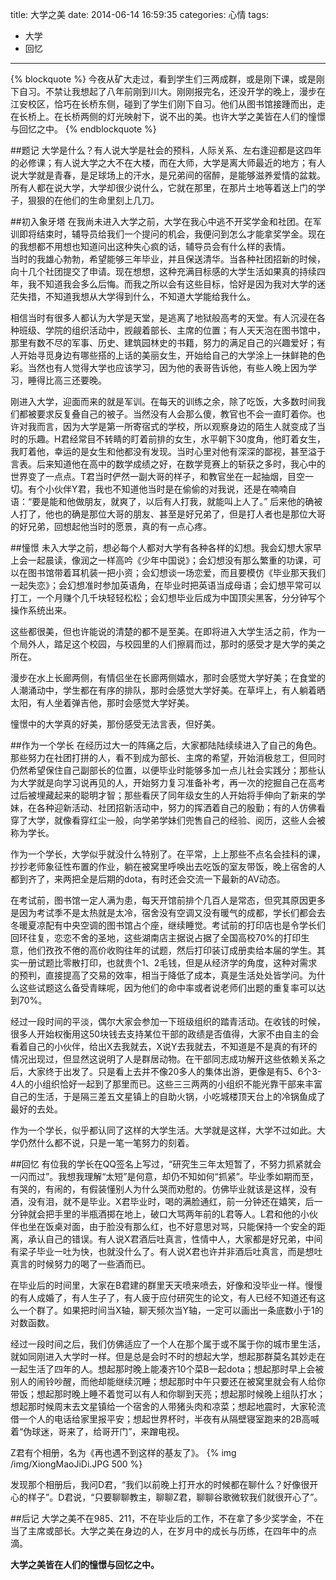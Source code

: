 title: 大学之美
date: 2014-06-14 16:59:35
categories: 心情
tags:
- 大学
- 回忆
---
{% blockquote %}
今夜从矿大走过，看到学生们三两成群，或是刚下课，或是刚下自习。不禁让我想起了八年前刚到川大。刚刚报完名，还没开学的晚上，漫步在江安校区，恰巧在长桥东侧，碰到了学生们刚下自习。他们从图书馆接踵而出，走在长桥上。在长桥两侧的灯光映射下，说不出的美。也许大学之美皆在人们的憧憬与回忆之中。
{% endblockquote %}

##题记
大学是什么？有人说大学是社会的预科，人际关系、左右逢迎都是这四年的必修课；有人说大学之大不在大楼，而在大师，大学是离大师最近的地方；有人说大学就是青春，是足球场上的汗水，是兄弟间的宿醉，是能够滋养爱情的盆栽。所有人都在说大学，大学却很少说什么，它就在那里，在那片土地等着送上门的学子，狠狠的在他们的生命里刻上几刀。

<!-- more -->

##初入象牙塔
在我尚未进入大学之前，大学在我心中逃不开奖学金和社团。在军训即将结束时，辅导员给我们一个提问的机会，我便问到怎么才能拿奖学金。现在的我想都不用想也知道问出这种失心疯的话，辅导员会有什么样的表情。  
当时的我雄心勃勃，希望能够三年毕业，并且保送清华。当各种社团招新的时候，向十几个社团提交了申请。现在想想，这种充满目标感的大学生活如果真的持续四年，我不知道我会多么后悔。而我之所以会有这些目标，恰好是因为我对大学的迷茫失措，不知道我想从大学得到什么，不知道大学能给我什么。

相信当时有很多人都认为大学是天堂，是逃离了地狱般高考的天堂。有人沉浸在各种班级、学院的组织活动中，觊觎着部长、主席的位置；有人天天泡在图书馆中，那里有数不尽的军事、历史、建筑园林史的书籍，努力的满足自己的兴趣爱好；有人开始寻觅身边有哪些搭的上话的美丽女生，开始给自己的大学涂上一抹鲜艳的色彩。当然也有人觉得大学也应该学习，因为他的表哥告诉他，有些人晚上因为学习，睡得比高三还要晚。

刚进入大学，迎面而来的就是军训。在每天的训练之余，除了吃饭，大多数时间我们都被要求反复叠自己的被子。当然没有人会那么傻，教官也不会一直盯着你。也许对我而言，因为大学是第一所寄宿式的学校，所以观察身边的陌生人就变成了当时的乐趣。H君经常目不转睛的盯着前排的女生，水平朝下30度角，他盯着女生，我盯着他，幸运的是女生和他都没有发现。当时心里对他有深深的鄙视，甚至溢于言表。后来知道他在高中的数学成绩之好，在数学竞赛上的斩获之多时，我心中的世界变了一点点。T君当时俨然一副大哥的样子，和教官坐在一起抽烟，目空一切。有个小伙伴Y君，我也不知道他当时是在偷偷的对我说，还是在喃喃自语：“要是能和他做朋友，就爽了，以后有人打我，就能叫上人了。” 后来他的确被人打了，他也的确是那位大哥的朋友、甚至是好兄弟了，但是打人者也是那位大哥的好兄弟，回想起他当时的愿景，真的有一点心疼。

##憧憬
未入大学之前，想必每个人都对大学有各种各样的幻想。我会幻想大家早上会一起晨读，像润之一样高吟《少年中国说》；会幻想没有那么繁重的功课，可以在图书馆带着耳机装一把小资；会幻想谈一场恋爱，而且要模仿《毕业那天我们一起失恋》；会幻想准时参加英语角，在毕业时把英语当成母语；会幻想平常可以打工，一个月赚个几千块轻轻松松；会幻想毕业后成为中国顶尖黑客，分分钟写个操作系统出来。

这些都很美，但也许能说的清楚的都不是至美。在即将进入大学生活之前，作为一个局外人，踏足这个校园，与校园里的人们擦肩而过，那时的感受才是大学的美之所在。

漫步在水上长廊两侧，有情侣坐在长廊两侧嬉水，那时会感觉大学好美；在食堂的人潮涌动中，学生都在有序的排队，那时会感觉大学好美。在草坪上，有人躺着晒太阳，有人坐着弹吉他，那时会感觉大学好美。 

憧憬中的大学真的好美，那份感受无法言表，但好美。

##作为一个学长
在经历过大一的阵痛之后，大家都陆陆续续进入了自己的角色。那些努力在社团打拼的人，看不到成为部长、主席的希望，开始消极怠工，但同时仍然希望保住自己副部长的位置，以便毕业时能够多加一点儿社会实践分；那些认为大学就是向学习说再见的人，开始努力复习准备补考，再一次的挖掘自己在高考过后被埋藏起来的聪明才智；那些看厌了同年级女生的人开始将手伸向了新来的学妹，在各种迎新活动、社团招新活动中，努力的挥洒着自己的殷勤；有的人仿佛看穿了大学，就像看穿红尘一般，向学弟学妹们兜售自己的经验、阅历，这些人会被称为学长。

作为一个学长，大学似乎就没什么特别了。在平常，上上那些不点名会挂科的课，抄抄老师象征性布置的作业，躺在被窝里呼唤出去吃饭的室友带饭，晚上宿舍的人都到齐了，来两把全是后期的dota，有时还会交流一下最新的AV动态。

在考试前，图书馆一定人满为患，每天开馆前排个几百人是常态，但究其原因更多是因为考试季不是太热就是太冷，宿舍没有空调又没有暖气的成都，学长们都会去冬暖夏凉配有中央空调的图书馆占个座，继续睡觉。考试前的打印店也是令学长们回环往复，恋恋不舍的圣地，这些湖南店主据说占据了全国高校70%的打印生意，他们孜孜不倦的高价收购往年的试题，然后打印装订成册卖给本届的学生。其实一册试题比零散打印，也就贵个1、2毛钱，但是从经济学的角度，这种对需求的预判，直接提高了交易的效率，相当于降低了成本，真是生活处处皆学问。为什么这些试题这么备受青睐呢，因为他们的命中率或者说老师们出题的重复率可以达到70%。

经过一段时间的平淡，偶尔大家会参加一下班级组织的踏青活动。在收钱的时候，很多人开始权衡用这50块钱去支持某位干部的政绩是否值得，大家不由自主的会看着自己的小伙伴，给出X去我就去，X说Y去我就去，不知道是不是真的有环的情况出现过，但显然这说明了人是群居动物。在干部同志成功解开这些依赖关系之后，大家终于出发了。只是看上去并不像20多人的集体出游，更像是有5、6个3-4人的小组织恰好一起到了那里而已。这些三三两两的小组织不能光靠干部来丰富自己的生活，于是隔三差五文星镇上的自助火锅，小吃城楼顶天台上的冷锅鱼成了最好的去处。

作为一个学长，似乎都认同了这样的大学生活。大学就是这样，大学不过如此。大学仍然什么都不说，只是一笔一笔努力的刻着。

##回忆
有位我的学长在QQ签名上写过，“研究生三年太短暂了，不努力抓紧就会一闪而过”。我想我理解“太短”是何意，却仍不知如何“抓紧”。毕业季如期而至，有哭的，有闹的，有假装懂别人为什么哭而劝慰的。仿佛毕业就该是这样，没有酒，没有泪，就不是毕业。X君毕业时，喝的满脸通红，前一分钟还在嬉笑，后一分钟就会把手里的半瓶酒掷在地上，破口大骂两年前的L君等人。L君和他的小伙伴也坐在饭桌对面，由于脸没有那么红，也不好意思对骂，只能保持一个安全的距离，承认自己的错误。有人说X君酒后吐真言，性情中人，大家都是好兄弟，中间有梁子毕业一吐为快，也就没什么了。有人说X君也许并非酒后吐真言，而是想吐真言的时候努力的喝了一些酒而已。


在毕业后的时间里，大家在B君建的群里天天喷来喷去，好像和没毕业一样。慢慢的有人成婚了，有人生子了，有人疲于应付研究生的论文，有人已经不知道还有这么一个群了。如果把时间当X轴，聊天频次当Y轴，一定可以画出一条底数小于1的对数函数。

经过一段时间之后，我们仿佛适应了一个人在那个属于或不属于你的城市里生活，就如同刚进入大学时一样。但是总是会时不时的想起大学，想起那群莫名其妙走在一起生活了四年的人。想起那时晚上能凑齐10个菜B一起dota；想起那时早上会被别人的闹铃吵醒，而他却能继续沉睡；想起那时中午只要还在被窝里就会有人给你带饭；想起那时晚上睡不着觉可以有人和你聊到天亮；想起那时候晚上组队打水；想起那时候周末去文星镇给一个宿舍的人带猪头肉和凉菜；想起地震时，大家轮流借一个人的电话给家里报平安；想起世界杯时，半夜有从隔壁寝室跑来的2B高喊着“伪球迷，哥来了，给哥开门”，来蹭电视。

Z君有个相册，名为《再也遇不到这样的基友了》。
{% img /img/XiongMaoJiDi.JPG 500 %}

发现那个相册后，我问D君，“我们以前晚上打开水的时候都在聊什么？好像很开心的样子”。D君说，“只要聊聊教主，聊聊Z君，聊聊谷歌微软我们就很开心了”。

##后记
大学之美不在985、211，不在毕业后的工作，不在拿了多少奖学金，不在当了主席或部长。大学之美在身边的人，在岁月中的成长与历练，在四年中的点滴。

**大学之美皆在人们的憧憬与回忆之中。**